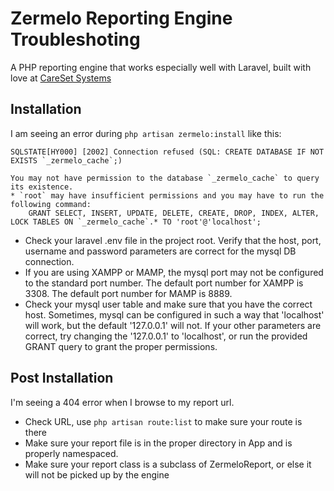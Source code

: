 Zermelo Reporting Engine Troubleshoting
========

A PHP reporting engine that works especially well with Laravel, built with love at [CareSet Systems](http://careset.com)


## Installation

I am seeing an error during `php artisan zermelo:install` like this:
```
SQLSTATE[HY000] [2002] Connection refused (SQL: CREATE DATABASE IF NOT EXISTS `_zermelo_cache`;)

You may not have permission to the database `_zermelo_cache` to query its existence.
* `root` may have insufficient permissions and you may have to run the following command:
	GRANT SELECT, INSERT, UPDATE, DELETE, CREATE, DROP, INDEX, ALTER, LOCK TABLES ON `_zermelo_cache`.* TO 'root'@'localhost';
```
* Check your laravel .env file in the project root. Verify that the host, port, username and password parameters are correct for
the mysql DB connection.
* If you are using XAMPP or MAMP, the mysql port may not be configured to the standard port number. The default port 
number for XAMPP is 3308. The default port number for MAMP is 8889.
* Check your mysql user table and make sure that you have the correct host. Sometimes, mysql can be configured in such a 
way that 'localhost' will work, but the default '127.0.0.1' will not. If your other parameters are correct, try changing
the '127.0.0.1' to 'localhost', or run the provided GRANT query to grant the proper permissions.

## Post Installation

I'm seeing a 404 error when I browse to my report url.
* Check URL, use `php artisan route:list` to make sure your route is there
* Make sure your report file is in the proper directory in App and is properly namespaced.
* Make sure your report class is a subclass of ZermeloReport, or else it will not be picked up by the engine

